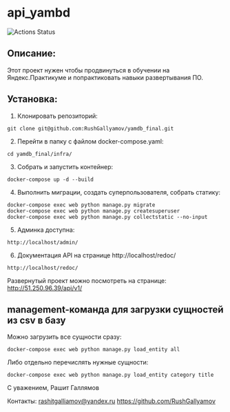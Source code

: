 # api_yambd
![Actions Status](https://github.com/RushGallyamov/yamdb_final/actions/workflows/yamdb_workflow.yml/badge.svg)
## Описание:

Этот проект нужен чтобы продвинуться в обучении на Яндекс.Практикуме и
попрактиковать навыки развертывания ПО.


## Установка:

1. Клонировать репозиторий:
```
git clone git@github.com:RushGallyamov/yamdb_final.git
```
2. Перейти в папку с файлом docker-compose.yaml:
```
cd yamdb_final/infra/
```

3. Собрать и запустить контейнер:
```
docker-compose up -d --build
```


4. Выполнить миграции, создать суперпользователя, собрать статику:
```
docker-compose exec web python manage.py migrate
docker-compose exec web python manage.py createsuperuser
docker-compose exec web python manage.py collectstatic --no-input
```

5. Админка доступна:
```
http://localhost/admin/
```

6. Документация API на странице http://localhost/redoc/
```
http://localhost/redoc/
```

Развернутый проект можно посмотреть на странице:
http://51.250.96.39/api/v1/


## management-команда для загрузки сущностей из csv в базу

Можно загрузить все сущности сразу:
```
docker-compose exec web python manage.py load_entity all
```

Либо отдельно перечислять нужные сущности:
```
docker-compose exec web python manage.py load_entity category title
```

С уважением,
Рашит Галлямов

Контакты:
rashitgalliamov@yandex.ru
https://github.com/RushGallyamov